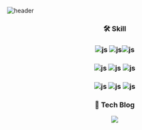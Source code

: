 ![header](https://capsule-render.vercel.app/api?type=Soft&color=0:4682B4,100:87CEEB&height=250&section=header&text=HyeongSeok's%20GitHub&fontSize=60&fontColor=F8F8FF)

### <div align=center> 🛠️ Skill </div>

### <div align=center> ![js](https://img.shields.io/badge/Java-ED8B00?style=for-the-badge&logo=openjdk&logoColor=white) ![js](https://img.shields.io/badge/Spring-6DB33F?style=for-the-badge&logo=spring&logoColor=white)![js](https://img.shields.io/badge/Node.js-43853D?style=for-the-badge&logo=node.js&logoColor=white) 

### <div align=center> ![js](https://img.shields.io/badge/MySQL-00000F?style=for-the-badge&logo=mysql&logoColor=white) ![js](https://img.shields.io/badge/sequelize-323330?style=for-the-badge&logo=sequelize&logoColor=blue) ![js](https://img.shields.io/badge/Amazon_AWS-232F3E?style=for-the-badge&logo=amazon-aws&logoColor=white)

### <div align=center> ![js](https://img.shields.io/badge/React-20232A?style=for-the-badge&logo=react&logoColor=61DAFB) ![js](https://img.shields.io/badge/jQuery-0769AD?style=for-the-badge&logo=jquery&logoColor=white) ![js](https://img.shields.io/badge/JavaScript-F7DF1E?style=for-the-badge&logo=JavaScript&logoColor=white) </div>

### <div align=center> 📝 Tech Blog </div>
 <div align=center> <a href="https://velog.io/@lhs0329/posts"><img src="https://img.shields.io/badge/Velog-11B48A?style=flat-square&logo=Vimeo&logoColor=white&link=https://velog.io/@lhs0329/posts"/></a> </div>
